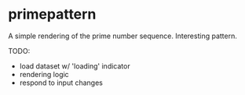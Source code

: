 # primepattern

A simple rendering of the prime number sequence. Interesting pattern.

TODO:

* load dataset w/ 'loading' indicator
* rendering logic
* respond to input changes